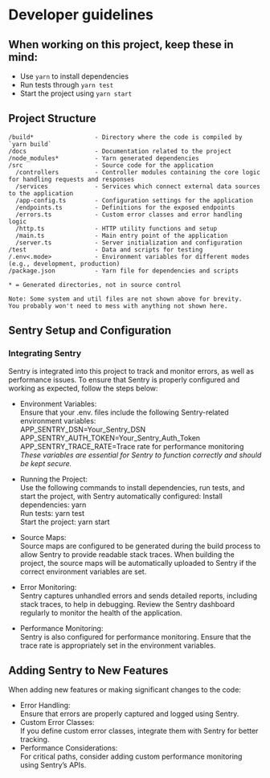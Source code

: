 # Developer guidelines

## When working on this project, keep these in mind:

- Use `yarn` to install dependencies
- Run tests through `yarn test`
- Start the project using `yarn start`

## Project Structure

```
/build*                 - Directory where the code is compiled by `yarn build`
/docs                   - Documentation related to the project
/node_modules*          - Yarn generated dependencies
/src                    - Source code for the application
  /controllers          - Controller modules containing the core logic for handling requests and responses
  /services             - Services which connect external data sources to the application
  /app-config.ts        - Configuration settings for the application
  /endpoints.ts         - Definitions for the exposed endpoints
  /errors.ts            - Custom error classes and error handling logic
  /http.ts              - HTTP utility functions and setup
  /main.ts              - Main entry point of the application
  /server.ts            - Server initialization and configuration
/test                   - Data and scripts for testing
/.env<.mode>            - Environment variables for different modes (e.g., development, production)
/package.json           - Yarn file for dependencies and scripts

* = Generated directories, not in source control

Note: Some system and util files are not shown above for brevity.
You probably won't need to mess with anything not shown here.
```

## Sentry Setup and Configuration

### Integrating Sentry

Sentry is integrated into this project to track and monitor errors, as well as performance issues. To ensure that Sentry is properly configured and working as expected, follow the steps below:

- Environment Variables:  
  Ensure that your .env.<mode> files include the following Sentry-related environment variables:  
  APP_SENTRY_DSN=Your_Sentry_DSN  
  APP_SENTRY_AUTH_TOKEN=Your_Sentry_Auth_Token  
  APP_SENTRY_TRACE_RATE=Trace rate for performance monitoring  
  <em>These variables are essential for Sentry to function correctly and should be kept secure.</em>

- Running the Project:  
  Use the following commands to install dependencies, run tests, and start the project, with Sentry automatically configured:
  Install dependencies: yarn  
  Run tests: yarn test  
  Start the project: yarn start

- Source Maps:  
  Source maps are configured to be generated during the build process to allow Sentry to provide readable stack traces.
  When building the project, the source maps will be automatically uploaded to Sentry if the correct environment variables are set.

- Error Monitoring:  
  Sentry captures unhandled errors and sends detailed reports, including stack traces, to help in debugging.
  Review the Sentry dashboard regularly to monitor the health of the application.

- Performance Monitoring:  
  Sentry is also configured for performance monitoring. Ensure that the trace rate is appropriately set in the environment variables.

## Adding Sentry to New Features

When adding new features or making significant changes to the code:

- Error Handling:  
  Ensure that errors are properly captured and logged using Sentry.
- Custom Error Classes:  
  If you define custom error classes, integrate them with Sentry for better tracking.
- Performance Considerations:  
  For critical paths, consider adding custom performance monitoring using Sentry’s APIs.
